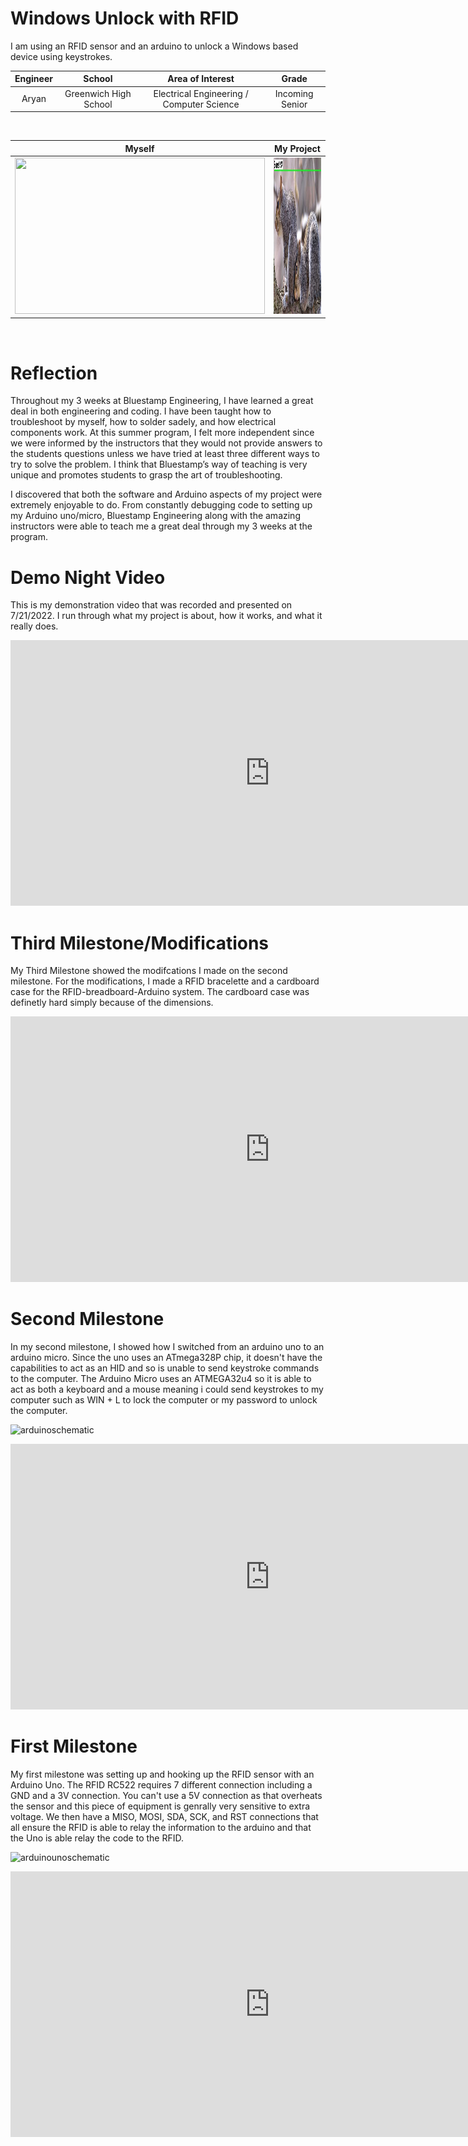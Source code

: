 ﻿# Windows Unlock with RFID
I am using an RFID sensor and an arduino to unlock a Windows based device using keystrokes. 

| **Engineer** | **School** | **Area of Interest** | **Grade** |
|:--:|:--:|:--:|:--:|
| Aryan | Greenwich High School | Electrical Engineering / Computer Science | Incoming Senior

<br/>

Myself             |  My Project
:-------------------------:|:-------------------------:
<img src="https://github.com/AryanWadhwa05/Aryan-RFID-Windows-Unlocker/blob/gh-pages/1.JPG?raw=true" width="400" height="250"/>  |  <img src= "https://github.com/AryanWadhwa05/Aryan-BSE-Portfolio/blob/gh-pages/Capture.JPG?raw=true" width="400" height="250" />

<br/>

# Reflection

Throughout my 3 weeks at Bluestamp Engineering, I have learned a great deal in both engineering and coding. I have been taught how to troubleshoot by myself, how to solder sadely, and how electrical components work. At this summer program, I felt more independent since we were informed by the instructors that they would not provide answers to the students questions unless we have tried at least three different ways to try to solve the problem. I think that Bluestamp’s way of teaching is very unique and promotes students to grasp the art of troubleshooting.

I discovered that both the software and Arduino aspects of my project were extremely enjoyable to do. From constantly debugging code to setting up my Arduino uno/micro, Bluestamp Engineering along with the amazing instructors were able to teach me a great deal through my 3 weeks at the program.

# Demo Night Video
This is my demonstration video that was recorded and presented on 7/21/2022. I run through what my project is about, how it works, and what it really does.

<iframe width="830" height="425" src="https://www.youtube.com/embed/tiBe-x5lAsI" title="YouTube video player" frameborder="0" allow="accelerometer; autoplay; clipboard-write; encrypted-media; gyroscope; picture-in-picture" allowfullscreen></iframe>


# Third Milestone/Modifications

My Third Milestone showed the modifcations I made on the second milestone. For the modifications, I made a RFID bracelette and a cardboard case for the RFID-breadboard-Arduino system. The cardboard case was definetly hard simply because of the dimensions.

<iframe width="830" height="425" src="https://www.youtube.com/embed/W8EPWavnwPo" title="YouTube video player" frameborder="0" allow="accelerometer; autoplay; clipboard-write; encrypted-media; gyroscope; picture-in-picture" allowfullscreen></iframe>

# Second Milestone

In my second milestone, I showed how I switched from an arduino uno to an arduino micro. Since the uno uses an ATmega328P chip, it doesn't have the capabilities to act as an HID and so is unable to send keystroke commands to the computer. The Arduino Micro uses an ATMEGA32u4 so it is able to act as both a keyboard and a mouse meaning i could send keystrokes to my computer such as WIN + L to lock the computer or my password to unlock the computer. 

![arduinoschematic](https://user-images.githubusercontent.com/73252745/180457332-c6ad25eb-e71b-4184-b8cc-af0417b2d845.JPG)

<iframe width="830" height="425" src="https://www.youtube.com/embed/DaXj_zLngkA" title="YouTube video player" frameborder="0" allow="accelerometer; autoplay; clipboard-write; encrypted-media; gyroscope; picture-in-picture" allowfullscreen></iframe>


# First Milestone

My first milestone was setting up and hooking up the RFID sensor with an Arduino Uno. The RFID RC522 requires 7 different connection including a GND and a 3V connection. You can't use a 5V connection as that overheats the sensor and this piece of equipment is genrally very sensitive to extra voltage. We then have a MISO, MOSI, SDA, SCK, and RST connections that all ensure the RFID is able to relay the information to the arduino and that the Uno is able relay the code to the RFID. 

![arduinounoschematic](https://user-images.githubusercontent.com/73252745/180457391-d101b774-655a-4122-ab14-5735ece3bbff.JPG)

<iframe width="830" height="425" src="https://www.youtube.com/embed/YZ3usDSlLOQ" title="YouTube video player" frameborder="0" allow="accelerometer; autoplay; clipboard-write; encrypted-media; gyroscope; picture-in-picture" allowfullscreen></iframe>
